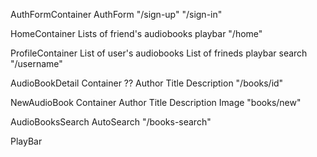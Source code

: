 AuthFormContainer
	AuthForm
	"/sign-up"
	"/sign-in"

HomeContainer
	Lists of friend's audiobooks
	playbar
	"/home"

ProfileContainer
	List of user's audiobooks
	List of frineds
	playbar
	search
	"/username"

AudioBookDetail Container ??
 	Author
 	Title
 	Description
 	"/books/id"

NewAudioBook Container
	Author
	Title
	Description
	Image
	"books/new"

AudioBooksSearch
	AutoSearch
	"/books-search"

PlayBar

